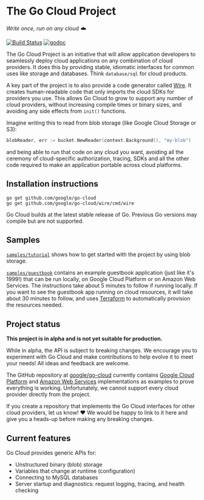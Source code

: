# The Go Cloud Project
_Write once, run on any cloud ☁️_

[![Build Status](https://travis-ci.com/google/go-cloud.svg?branch=master)][travis]
[![godoc](https://godoc.org/github.com/google/go-cloud?status.svg)][godoc]

The Go Cloud Project is an initiative that will allow application developers to seamlessly deploy cloud applications on any combination of cloud providers. It does this by providing stable, idiomatic interfaces for common uses like storage and databases. Think `database/sql` for cloud products.

A key part of the project is to also provide a code generator called [Wire](https://github.com/google/go-cloud/blob/master/wire/README.md). It creates human-readable code that only imports the cloud SDKs for providers you use. This allows Go Cloud to grow to support any number of cloud providers, without increasing compile times or binary sizes, and avoiding any side effects from `init()` functions.

Imagine writing this to read from blob storage (like Google Cloud Storage or S3):

```go
blobReader, err := bucket.NewReader(context.Background(), "my-blob")
```

and being able to run that code on any cloud you want, avoiding all the ceremony of cloud-specific authorization, tracing, SDKs and all the other code required to make an application portable across cloud platforms.

## Installation instructions

```shell
go get github.com/google/go-cloud
go get github.com/google/go-cloud/wire/cmd/wire
```

Go Cloud builds at the latest stable release of Go. Previous Go versions may compile but are not supported.

## Samples
[`samples/tutorial`](https://github.com/google/go-cloud/tree/master/samples/tutorial) shows how to get started with the project by using blob storage.

[`samples/guestbook`](https://github.com/google/go-cloud/tree/master/samples/guestbook) contains an example guestbook application (just like it's 1999!) that can be run locally, on Google Cloud Platform or on Amazon Web Services. The instructions take about 5 minutes to follow if running locally. If you want to see the guestbook app running on cloud resources, it will take about 30 minutes to follow, and uses [Terraform](http://terraform.io) to automatically provision the resources needed.

## Project status

**This project is in alpha and is not yet suitable for production.**

While in alpha, the API is subject to breaking changes. We encourage you to experiment with Go Cloud and make contributions to help evolve it to meet your needs! All ideas and feedback are welcome.

The GitHub repository at [google/go-cloud](https://github.com/google/go-cloud) currently contains [Google Cloud Platform](http://cloud.google.com) and [Amazon Web Services](http://aws.amazon.com) implementations as examples to prove everything is working. Unfortunately, we cannot support every cloud provider directly from the project.

If you create a repository that implements the Go Cloud interfaces for other cloud providers, let us know! :heart:
We would be happy to link to it here and give you a heads-up before making any breaking changes.

## Current features

Go Cloud provides generic APIs for:
-   Unstructured binary (blob) storage
-   Variables that change at runtime (configuration)
-   Connecting to MySQL databases
-   Server startup and diagnostics: request logging, tracing, and health
    checking

[travis]: https://travis-ci.com/google/go-cloud
[godoc]: http://godoc.org/github.com/google/go-cloud